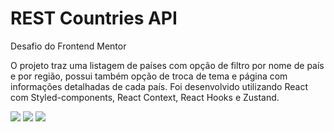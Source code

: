 # REST Countries API
Desafio do Frontend Mentor 

O projeto traz uma listagem de países com opção de filtro por nome de país e por região, possui também opção de troca de tema e página com informações detalhadas de cada país. 
Foi desenvolvido utilizando React com Styled-components, React Context, React Hooks e Zustand.


![](https://github.com/cruzpyu/rest-countries/assets/98717839/13c36af5-561e-4624-b69c-0b4198cbf365)
![](https://github.com/cruzpyu/rest-countries/assets/98717839/04e39ae6-5b1c-4e54-a0cf-1828d670b298)
![](https://github.com/cruzpyu/rest-countries/assets/98717839/63ae2c72-21bc-4556-b04e-b9b808b7556a)
